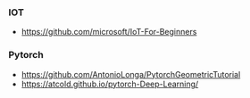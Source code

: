 ### IOT
- https://github.com/microsoft/IoT-For-Beginners

### Pytorch
- https://github.com/AntonioLonga/PytorchGeometricTutorial
- https://atcold.github.io/pytorch-Deep-Learning/
